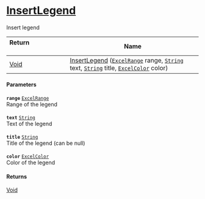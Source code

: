 # [InsertLegend](./ExcelHelper--InsertLegend.md)

Insert legend

| Return&nbsp; &nbsp; &nbsp; &nbsp; &nbsp; &nbsp; &nbsp; &nbsp; &nbsp; &nbsp; &nbsp; &nbsp; &nbsp; &nbsp; &nbsp; &nbsp; &nbsp; &nbsp; &nbsp; &nbsp; &nbsp; | Name | 
| --- | --- | 
| [Void](https://docs.microsoft.com/en-us/dotnet/api/System.Void) | [InsertLegend](./ExcelHelper--InsertLegend.md) ([`ExcelRange`](./ExcelHelper--InsertLegend.md) range, [`String`](https://docs.microsoft.com/en-us/dotnet/api/System.String) text, [`String`](https://docs.microsoft.com/en-us/dotnet/api/System.String) title, [`ExcelColor`](./../Excel/ExcelColor.md) color) | 


#### Parameters
**`range`**  [`ExcelRange`](./ExcelHelper--InsertLegend.md)<br>Range of the legend<br><br>**`text`**  [`String`](https://docs.microsoft.com/en-us/dotnet/api/System.String)<br>Text of the legend<br><br>**`title`**  [`String`](https://docs.microsoft.com/en-us/dotnet/api/System.String)<br>Title of the legend (can be null)<br><br>**`color`**  [`ExcelColor`](./../Excel/ExcelColor.md)<br>Color of the legend
#### Returns
[Void](https://docs.microsoft.com/en-us/dotnet/api/System.Void)<br>
